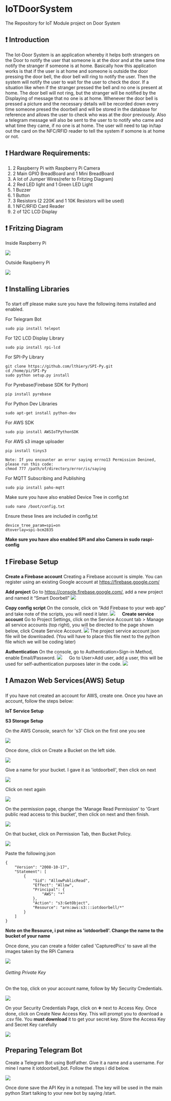 # IoTDoorSystem
The Repository for IoT Module project on Door System

## :exclamation: Introduction
The Iot-Door System is an application whereby it helps both strangers on the Door to notify
the user that someone is at the door and at the same time notify the stranger if someone is
at home. Basically how this application works is that if the user is at home and someone is 
outside the door pressing the door bell, the door bell will ring to notify the user. Then the 
system will notify the user to wait for the user to check the door.  If a situation like when 
if the stranger pressed the bell and no one is present at home. The door bell will not ring, 
but the stranger will be notified by the Displaying of message that no one is at home.
Whenever the door bell is pressed a picture and the necessary details will be recorded down 
every time someone presed the doorbell and will be stored in the database for reference and 
allows the user to check who was at the door previously. Also a telegram message will also be 
sent to the user to to notify who came and what time they came, if no one is at home. The user 
will need to tap in/tap out the card on the NFC/RFID reader to tell the system if somone is at 
home or not.

## :exclamation: Hardware Requirements:

1. 2 Raspberry Pi with Raspberry Pi Camera
2. 2 Main GPIO BreadBoard and 1 Mini BreadBoard
3. A lot of Jumper Wires(refer to Fritzing Diagram)
4. 2 Red LED light and 1 Green LED Light
5. 1 Buzzer
6. 1 Button
7. 3 Resistors (2 220K and 1 10K Resistors will be used)
8. 1 NFC/RFID Card Reader
9. 2 of 12C LCD Display

## :exclamation: Fritzing Diagram
Inside Raspberry Pi

 ![](https://s3-ap-southeast-1.amazonaws.com/dmitiotdoorbell/Github+image+hosting/DI.png)

Outside Raspberry Pi

 ![](http://i.imgur.com/oKlq3vN.png)
 

## :exclamation: Installing Libraries

To start off please make sure you have the following items installed and enabled.

For Telegram Bot
```
sudo pip install telepot
```

For 12C LCD Display Library
```
sudo pip install rpi-lcd
```

For SPI-Py Library
```
git clone https://github.com/lthiery/SPI-Py.git
cd /home/pi/SPI-Py
sudo python setup.py install
```

For Pyrebase(Firebase SDK for Python)
```
pip install pyrebase
```

For Python Dev Libraries
```
sudo apt-get install python-dev
```

For AWS SDK
```
sudo pip install AWSIoTPythonSDK
```

For AWS s3 image uploader
```
pip install tinys3

Note: If you encounter an error saying errno13 Permission Denined, please run this code:
chmod 777 /path/of/directory/error/is/saying
```

For MQTT Subscribing and Publishing
```
sudo pip install paho‐mqtt 
```

Make sure you have also enabled Device Tree in config.txt
```
sudo nano /boot/config.txt
```
Ensure these lines are included in config.txt
```
device_tree_param=spi=on
dtoverlay=spi-bcm2835
```
**Make sure you have also enabled SPI and also Camera in sudo raspi-config**


## :exclamation: Firebase Setup


**Create a Firebase account**
Creating a Firebase account is simple. You can register using an existing Google account at https://firebase.google.com/


**Add project**
Go to https://console.firebase.google.com/, add a new project and named it “Smart Doorbell”
 ![](https://s3-ap-southeast-1.amazonaws.com/dmitiotdoorbell/Github+image+hosting/1.png)

**Copy config script**
On the console, click on “Add Firebase to your web app” and take note of the scripts, you will need it later.
 ![](https://s3-ap-southeast-1.amazonaws.com/dmitiotdoorbell/Github+image+hosting/2.png)
 
**Create service account**
Go to Project Settings, click on the Service Account tab > Manage all service accounts (top right), you will be directed to the page shown below, click Create Service Account.
 ![](https://s3-ap-southeast-1.amazonaws.com/dmitiotdoorbell/Github+image+hosting/x.png)
The project service account json file will be downloaded. (You will have to place this file next to the python file which we will be coding later)

**Authentication**
On the console, go to Authentication>Sign-in Method, enable Email/Password.
 ![](https://s3-ap-southeast-1.amazonaws.com/dmitiotdoorbell/Github+image+hosting/y.png)
 
Go to User>Add user, add a user, this will be used for self-authentication purposes later in the code.
 ![](https://s3-ap-southeast-1.amazonaws.com/dmitiotdoorbell/Github+image+hosting/z.png)

## :exclamation: Amazon Web Services(AWS) Setup
If you have not created an account for AWS, create one. Once you have an account, follow the steps below:

**IoT Service Setup**


**S3 Storage Setup**

On the AWS Console, search for 's3' Click on the first one you see

![](https://s3-ap-southeast-1.amazonaws.com/dmitiotdoorbell/Github+image+hosting/s3_1.JPG)

Once done, click on Create a Bucket on the left side. 

![](https://s3-ap-southeast-1.amazonaws.com/dmitiotdoorbell/Github+image+hosting/s3_2.JPG)

Give a name for your bucket. I gave it as 'iotdoorbell', then click on next

![](https://s3-ap-southeast-1.amazonaws.com/dmitiotdoorbell/Github+image+hosting/s3_3.JPG)

Click on next again

![](https://s3-ap-southeast-1.amazonaws.com/dmitiotdoorbell/Github+image+hosting/s3_4.JPG)

On the permission page, change the 'Manage Read Permission' to 'Grant public read access to this bucket', then click on next and then finish.

![](https://s3-ap-southeast-1.amazonaws.com/dmitiotdoorbell/Github+image+hosting/s3_5.JPG)


On that bucket, click on Permission Tab, then Bucket Policy.

![](https://s3-ap-southeast-1.amazonaws.com/dmitiotdoorbell/Github+image+hosting/s3_6.JPG)

Paste the following json
```
{
    "Version": "2008-10-17",
    "Statement": [
        {
            "Sid": "AllowPublicRead",
            "Effect": "Allow",
            "Principal": {
                "AWS": "*"
            },
            "Action": "s3:GetObject",
            "Resource": "arn:aws:s3:::iotdoorbell/*"
        }
    ]
}
```
**Note on the Resource, i put mine as 'iotdoorbell'. Change the name to the bucket of your name**

Once done, you can create a folder called 'CapturedPics' to save all the images taken by the RPi Camera

![](https://s3-ap-southeast-1.amazonaws.com/dmitiotdoorbell/Github+image+hosting/s3_7.JPG)

###### Getting Private Key
On the top, click on your account name, follow by My Security Credentials.

![](https://s3-ap-southeast-1.amazonaws.com/dmitiotdoorbell/Github+image+hosting/s3_8.JPG)

On your Security Credentials Page, click on :heavy_plus_sign: next to Access Key. Once done, click on Create New Access Key. This will prompt you to download a .csv file. You **must download** it to get your secret key. Store the Access Key and Secret Key carefully

![](https://s3-ap-southeast-1.amazonaws.com/dmitiotdoorbell/Github+image+hosting/test)

## Preparing Telegram Bot

Create a Telegram Bot using BotFather. Give it a name and a username. For mine I name it
iotdoorbell_bot. Follow the steps i did below.

![](http://i.imgur.com/yZnVnxc.jpg)

Once done save the API Key in a notepad. The key will be used in the main python Start talking to your new bot by saying /start. 
